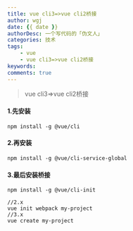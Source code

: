 ```yaml
---
title: vue cli3=>vue cli2桥接
author: wgj
date: {{ date }}
authorDesc: 一个写代码的「伪文人」
categories: 技术
tags:
    - vue
    - vue cli3=>vue cli2桥接
keywords:
comments: true 
---
```


> vue cli3=>vue cli2桥接

#### 1.先安装

```
npm install -g @vue/cli
```
<!-- more -->

#### 2.再安装

```
npm install -g @vue/cli-service-global
```

#### 3.最后安装桥接

```
npm install -g @vue/cli-init

//2.x
vue init webpack my-project
//3.x
vue create my-project
```

 